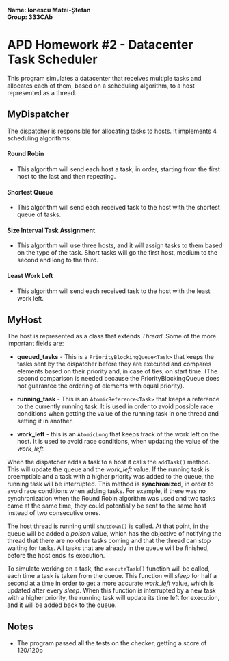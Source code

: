 **Name: Ionescu Matei-Ștefan**  
**Group: 333CAb**

# APD Homework #2 - Datacenter Task Scheduler

This program simulates a datacenter that receives multiple tasks and allocates each of them, based on a scheduling
algorithm, to a host represented as a thread.

## MyDispatcher
The dispatcher is responsible for allocating tasks to hosts. It implements 4 scheduling algorithms:

#### Round Robin
- This algorithm will send each host a task, in order, starting from the first host to the last and then repeating. 

#### Shortest Queue
- This algorithm will send each received task to the host with the shortest queue of tasks. 

#### Size Interval Task Assignment  
- This algorithm will use three hosts, and it will assign tasks to them based on the type of the task. Short tasks will
go the first host, medium to the second and long to the third.

#### Least Work Left
- This algorithm will send each received task to the host with the least work left.

## MyHost
The host is represented as a class that extends *Thread*. Some of the more important fields are:
- **queued_tasks** - This is a `PriorityBlockingQueue<Task>` that keeps the tasks sent by the dispatcher before they are
executed and compares elements based on their priority and, in case of ties, on start time. (The second comparison is 
needed because the PriorityBlockingQueue does not guarantee the ordering of elements with equal priority).

- **running_task** - This is an `AtomicReference<Task>` that keeps a reference to the currently running task. It is used
in order to avoid possible race conditions when getting the value of the running task in one thread and setting it in
another.

- **work_left** - this is an `AtomicLong` that keeps track of the work left on the host. It is used to avoid race
conditions, when updating the value of the *work_left*.

When the dispatcher adds a task to a host it calls the `addTask()` method. This will update the queue and the
*work_left* value. If the running task is preemptible and a task with a higher priority was added to the queue, the
running task will be interrupted. This method is **synchronized**, in order to avoid race conditions when adding tasks.
For example, if there was no synchronization when the Round Robin algorithm was used and two tasks came at the same
time, they could potentially be sent to the same host instead of two consecutive ones.

The host thread is running until `shutdown()` is called. At that point, in the queue will be added a *poison* value,
which has the objective of notifying the thread that there are no other tasks coming and that the thread can stop
waiting for tasks. All tasks that are already in the queue will be finished, before the host ends its execution.

To simulate working on a task, the `executeTask()` function will be called, each time a task is taken from the queue.
This function will *sleep* for half a second at a time in order to get a more accurate *work_left* value, which is
updated after every *sleep*. When this function is interrupted by a new task with a higher priority, the running task
will update its time left for execution, and it will be added back to the queue.


## Notes
- The program passed all the tests on the checker, getting a score of 120/120p